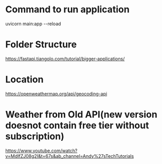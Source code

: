 # Command to run application
uvicorn main:app --reload

# Folder Structure
https://fastapi.tiangolo.com/tutorial/bigger-applications/

# Location
https://openweathermap.org/api/geocoding-api

# Weather from Old API(new version doesnot contain free tier without subscription)
https://www.youtube.com/watch?v=MdIfZJ08g2I&t=67s&ab_channel=Andy%27sTechTutorials 